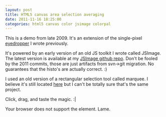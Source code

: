 ```yaml
---
layout: post
title: HTML5 canvas area selection averaging
date: 2011-11-16 18:25:00
categories: html5 canvas color jsimage colorpal
---
```


This is a demo from late 2009.  It's an extension of the single-pixel [eyedropper](/blog/2011/11/16/html5-canvas-eyedropper/) I wrote previously.

It's powered by an early version of an old JS toolkit I wrote called JSImage.  The latest version is available at my [JSImage github repo](https://github.com/mwcz/jsimage).  Don't be fooled by the 2011 commits, those are just artifacts from svn-&gt;git migration.  No guarantees that the histo's are actually correct. :)

I used an old version of a rectangular selection tool called marquee.  I believe it's still located [here](http://marqueetool.net/) but I can't be totally sure that's the same project.

Click, drag, and taste the magic. :|

<link rel="stylesheet" type="text/css" href="/static/css/004/marker.css" /> 
<script type="text/javascript" src="/static/js/004/marquee/prototype_reduced.js"></script> 
<script type="text/javascript" src="/static/js/004/marquee/rectmarquee.js"></script> 
<script type="text/javascript" src="/static/js/004/JSImage.js"></script> 
 
 
<script type="text/javascript"> 
        
window.onload = function() {
 
    images0 = new JSImage( "c0", "/static/images/004/kazoo.png" );
    setTimeout("images0.draggable();",100); // enable the selection
 
}
 
var images0; // make images0 public so I can play with it in firebug more easily
 
</script> 
 
<canvas id="c0"> 
    Your browser does not support the <canvas> element. Lame.
</canvas>  
